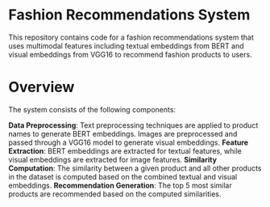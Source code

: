 # Fashion Recommendations System
This repository contains code for a fashion recommendations system that uses multimodal features including textual embeddings from BERT and visual embeddings from VGG16 to recommend fashion products to users.

# Overview
The system consists of the following components:

**Data Preprocessing**: Text preprocessing techniques are applied to product names to generate BERT embeddings. Images are preprocessed and passed through a VGG16 model to generate visual embeddings.
**Feature Extraction**: BERT embeddings are extracted for textual features, while visual embeddings are extracted for image features.
**Similarity Computation**: The similarity between a given product and all other products in the dataset is computed based on the combined textual and visual embeddings.
**Recommendation Generation**: The top 5 most similar products are recommended based on the computed similarities.
